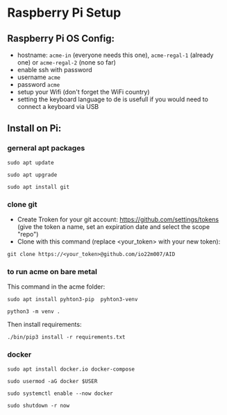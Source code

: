 # Raspberry Pi Setup
## Raspberry Pi OS Config:
- hostname: `acme-in` (everyone needs this one), `acme-regal-1` (already one) or `acme-regal-2` (none so far)
- enable ssh with password
- username `acme`
- password `acme`
- setup your Wifi (don't forget the WiFi country)
- setting the keyboard language to de is usefull if you would need to connect a keyboard via USB

## Install on Pi:
### gerneral apt packages
```
sudo apt update
```
```
sudo apt upgrade
```
```
sudo apt install git
```
### clone git
- Create Troken for your git account: https://github.com/settings/tokens (give the token a name, set an expiration date and select the scope "repo")
- Clone with this command (replace <your_token> with your new token):
```
git clone https://<your_token>@github.com/io22m007/AID
```
### to run acme on bare metal
This command in the acme folder:
```
sudo apt install pyhton3-pip  pyhton3-venv
```
```
python3 -m venv .
```
Then install requirements:
```
./bin/pip3 install -r requirements.txt
```

### docker
```
sudo apt install docker.io docker-compose
```
```
sudo usermod -aG docker $USER
```
```
sudo systemctl enable --now docker
```
```
sudo shutdown -r now
```
